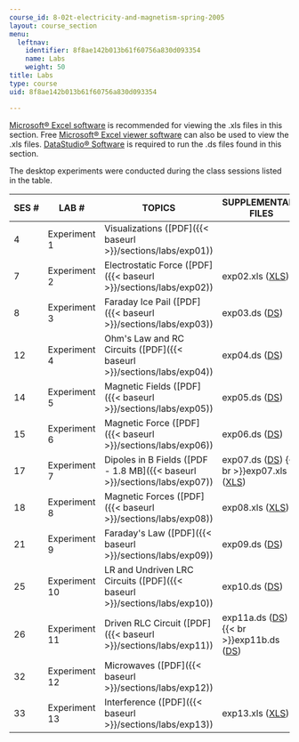 ```yaml
---
course_id: 8-02t-electricity-and-magnetism-spring-2005
layout: course_section
menu:
  leftnav:
    identifier: 8f8ae142b013b61f60756a830d093354
    name: Labs
    weight: 50
title: Labs
type: course
uid: 8f8ae142b013b61f60756a830d093354

---
```


[Microsoft® Excel software](http://office.microsoft.com/) is recommended for viewing the .xls files in this section. Free [Microsoft® Excel viewer software](/msviewer) can also be used to view the .xls files. [DataStudio® Software](http://www.pasco.com/datastudio) is required to run the .ds files found in this section.

The desktop experiments were conducted during the class sessions listed in the table.

| SES # | LAB # | TOPICS | SUPPLEMENTARY FILES |
| --- | --- | --- | --- |
| 4 | Experiment 1 | Visualizations ([PDF]({{< baseurl >}}/sections/labs/exp01)) | &nbsp; |
| 7 | Experiment 2 | Electrostatic Force ([PDF]({{< baseurl >}}/sections/labs/exp02)) | exp02.xls ([XLS](/coursemedia/8-02t-electricity-and-magnetism-spring-2005/ddba4c93192a575ae5ba97d269d0264c_exp02.xls)) |
| 8 | Experiment 3 | Faraday Ice Pail ([PDF]({{< baseurl >}}/sections/labs/exp03)) | exp03.ds ([DS](/coursemedia/8-02t-electricity-and-magnetism-spring-2005/928220c4e1a498bc37b141d2295457e3_exp03.ds)) |
| 12 | Experiment 4 | Ohm's Law and RC Circuits ([PDF]({{< baseurl >}}/sections/labs/exp04)) | exp04.ds ([DS](/coursemedia/8-02t-electricity-and-magnetism-spring-2005/d6387f64c40f02ad339952e72b75f801_exp04.ds)) |
| 14 | Experiment 5 | Magnetic Fields ([PDF]({{< baseurl >}}/sections/labs/exp05)) | exp05.ds ([DS](/coursemedia/8-02t-electricity-and-magnetism-spring-2005/5f021462aadf193bac6a1d92dbc78170_exp05.ds)) |
| 15 | Experiment 6 | Magnetic Force ([PDF]({{< baseurl >}}/sections/labs/exp06)) | exp06.ds ([DS](/coursemedia/8-02t-electricity-and-magnetism-spring-2005/355c52e3812327b179602ee9bf44a4cc_exp06.ds)) |
| 17 | Experiment 7 | Dipoles in B Fields ([PDF - 1.8 MB]({{< baseurl >}}/sections/labs/exp07)) | exp07.ds ([DS](/coursemedia/8-02t-electricity-and-magnetism-spring-2005/5a1b19272a466ee569fdc8bc9ea0b8f5_exp07.ds))  {{< br >}}exp07.xls ([XLS](/coursemedia/8-02t-electricity-and-magnetism-spring-2005/43bd965a9b173e267e5da6b44e69b12e_exp07.xls)) |
| 18 | Experiment 8 | Magnetic Forces ([PDF]({{< baseurl >}}/sections/labs/exp08)) | exp08.xls ([XLS](/coursemedia/8-02t-electricity-and-magnetism-spring-2005/709866262d7163c854ca4b3e96be6dcb_exp08.xls)) |
| 21 | Experiment 9 | Faraday's Law ([PDF]({{< baseurl >}}/sections/labs/exp09)) | exp09.ds ([DS](/coursemedia/8-02t-electricity-and-magnetism-spring-2005/f793d7b9a11a49311d5aa92943a9a4a8_exp09.ds)) |
| 25 | Experiment 10 | LR and Undriven LRC Circuits ([PDF]({{< baseurl >}}/sections/labs/exp10)) | exp10.ds ([DS](/coursemedia/8-02t-electricity-and-magnetism-spring-2005/d018c034cbe9fcaad53e26f2e17616f8_exp10.ds)) |
| 26 | Experiment 11 | Driven RLC Circuit ([PDF]({{< baseurl >}}/sections/labs/exp11)) | exp11a.ds ([DS](/coursemedia/8-02t-electricity-and-magnetism-spring-2005/e4edf789a6aa94ae52ccc5d1981dd6b4_exp11a.ds))  {{< br >}}exp11b.ds ([DS](/coursemedia/8-02t-electricity-and-magnetism-spring-2005/024709820efc38828c515f4015b84e8a_exp11b.ds)) |
| 32 | Experiment 12 | Microwaves ([PDF]({{< baseurl >}}/sections/labs/exp12)) | &nbsp; |
| 33 | Experiment 13 | Interference ([PDF]({{< baseurl >}}/sections/labs/exp13)) | exp13.xls ([XLS](/coursemedia/8-02t-electricity-and-magnetism-spring-2005/0b3dc2a9127b0cf45d5c6ecf8a02544b_exp13.xls))